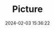 ---
weight: 1
images:
- /images/edited/305.jpeg
title: Picture
date: 2024-02-03 15:36:22
tags: [luminarneo,work,ilce7m3]
---